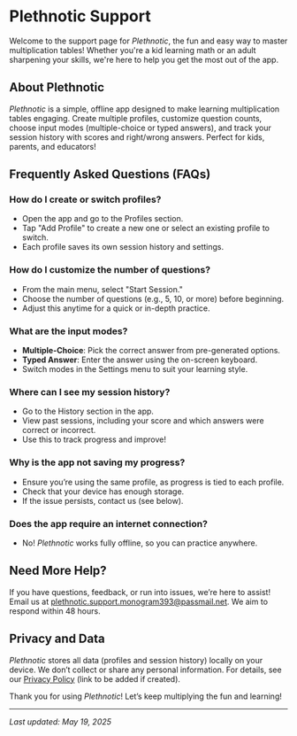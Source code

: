 # Plethnotic Support

Welcome to the support page for *Plethnotic*, the fun and easy way to master multiplication tables! Whether you're a kid learning math or an adult sharpening your skills, we're here to help you get the most out of the app.

## About Plethnotic
*Plethnotic* is a simple, offline app designed to make learning multiplication tables engaging. Create multiple profiles, customize question counts, choose input modes (multiple-choice or typed answers), and track your session history with scores and right/wrong answers. Perfect for kids, parents, and educators!

## Frequently Asked Questions (FAQs)

### How do I create or switch profiles?
- Open the app and go to the Profiles section.
- Tap "Add Profile" to create a new one or select an existing profile to switch.
- Each profile saves its own session history and settings.

### How do I customize the number of questions?
- From the main menu, select "Start Session."
- Choose the number of questions (e.g., 5, 10, or more) before beginning.
- Adjust this anytime for a quick or in-depth practice.

### What are the input modes?
- **Multiple-Choice**: Pick the correct answer from pre-generated options.
- **Typed Answer**: Enter the answer using the on-screen keyboard.
- Switch modes in the Settings menu to suit your learning style.

### Where can I see my session history?
- Go to the History section in the app.
- View past sessions, including your score and which answers were correct or incorrect.
- Use this to track progress and improve!

### Why is the app not saving my progress?
- Ensure you’re using the same profile, as progress is tied to each profile.
- Check that your device has enough storage.
- If the issue persists, contact us (see below).

### Does the app require an internet connection?
- No! *Plethnotic* works fully offline, so you can practice anywhere.

## Need More Help?
If you have questions, feedback, or run into issues, we’re here to assist! Email us at [plethnotic.support.monogram393@passmail.net](mailto:plethnotic.support.monogram393@passmail.net). We aim to respond within 48 hours.

## Privacy and Data
*Plethnotic* stores all data (profiles and session history) locally on your device. We don’t collect or share any personal information. For details, see our [Privacy Policy](#) (link to be added if created).

Thank you for using *Plethnotic*! Let’s keep multiplying the fun and learning!

---

*Last updated: May 19, 2025*
